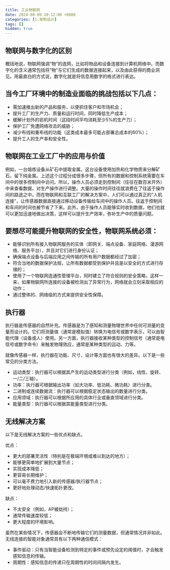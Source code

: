 ```yaml
---
title: 工业物联网
date: 2024-08-09 10:12:00 +0800
categories: [1.架构设计]
tags: []
hidden: true
---
```


## 物联网与数字化的区别

概括地说，物联网强调“物”的连网，比如将物品和设备连接到计算机网络中。而数字化的含义通常包括将“物”与它们生成的数据连接起来，以及由此获得的商业洞见。用最直白的方式说，数字化就是将信息用数字的格式进行表达。

## 当今工厂环境中的制造业面临的挑战包括以下几点：

- 需加速推出新的产品和服务，以便抓住客户和市场机会；
- 提升工厂的生产力、质量和运行时间，同时降低生产成本；
- 缓解计划外的宕机时间（这段时间平均消耗至少5%的生产力）；
- 保护工厂免遭网络攻击的威胁；
- 减少布线和重布线的功能（这类成本最多可能占部署总成本的60%）；
- 提升工人的生产率和安全性。

## 物联网在工业工厂中的应用与价值

例如，一台熔炼设备从矿石中提取金属。这台设备使用加热和化学物质来分解矿石，留下纯金属。上述这个过程分成很多步骤，但所有的数据和控制系统需要在车间中的很多控制间中访问。所以，操作人员必须走到控制间（往往在数百米开外）中来查看数据，对生产操作进行调整。大量的操作时间往往就浪费在了往返于操作间的路途之中。而在物联网和互联工厂的解决方案中，人们可以通过真正的“人机连接”，让传感器数据直接通过移动设备传输给车间中的操作人员。往返于控制间和车间的时间也被节省了下来。此外，由于操作人员能够实时收到数据，他们也就可以更加迅速地做出决策，这样可以提升生产效率，弥补生产中的质量问题。


## 要想尽可能提升物联网的安全性，物联网系统必须：

- 能够识别所有接入物联网服务的实体（即网关、端点设备、家庭网络、漫游网络、服务平台），并且对它们进行身份认证；
- 确保端点设备与后端应用之间传输的所有用户数据都经过了加密；
- 符合当地的数据保护法规，让所有数据都受到保护并且是以安全的方式进行存储的；
- 使用了一个物联网连通性管理平台，同时建立了符合规则的安全策略，这样一来，如果物联网所连接的设备被检测出了异常行为，网络就会立刻采取相应的动作；
- 通过整体的、网络级的方式来提供安全性保障。

## 执行器

执行器是传感器的自然补充。传感器是为了感知和测量物理世界中任何可测量的变量而设计的。它们将测量值（通常是模拟值）转换为电信号或数字表示，可以由智能代理（设备或人）使用。另一方面，执行器接收某种类型的控制信号（通常是电信号或数字命令）来触发物理效应，通常是某种类型的运动、力等。

就像传感器一样，执行器在功能、尺寸、设计等方面也有很大的差异。以下是一些常见的分类方法。

- 运动类型：执行器可以根据其产生的运动类型进行分类（例如，线性、旋转、一/二/三轴）。
- 功率：执行器可根据输出功率（如大功率、低功耗、微功耗）进行分类。
- 二进制或连续数据流：执行器可以根据稳定状态输出的数量进行分类。
- 应用领域：执行器可以根据所应用的具体行业或垂直领域进行分类。
- 能量类型：执行器可以根据其能量类型进行分类。

## 无线解决方案

以下是无线解决方案的一些优点和缺点。

优点：

- 更大的部署灵活性（特别是在极端环境或难以到达的地方）；
- 能够更简单地扩展到大量节点；
- 实现成本降低；
- 更容易长期维护；
- 可以毫不费力地引入新的传感器/执行器节点；
- 更好地处理动态/快速拓扑更改。

缺点：

- 不太安全（例如，AP被劫持）；
- 通常传输速度较低；
- 更大程度的环境影响。

虽然在某些情况下，传感器会不断地传输它们的测量数据，但通常情况并非如此。无线连接的智能对象通常具有以下两种通信模式：

- 事件驱动：只有当智能设备检测到特定的事件或预先设定的阈值时，才会触发感知信息的传输。
- 周期性：感知信息的传递只在周期性的时间间隔内发生。